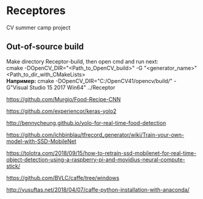 # Receptores
CV summer camp project

## Out-of-source build
Make directory  Receptor-build, then open  cmd and run next:  
  cmake -DOpenCV_DIR="<Path_to_OpenCV_build>" -G "<generator_name>" <Path_to_dir_with_CMakeLists>  
  **Например:** 
  cmake -DOpenCV_DIR="C:/OpenCV41/opencv/build/" -G"Visual Studio 15 2017 Win64" ../Receptor

https://github.com/Murgio/Food-Recipe-CNN

https://github.com/experiencor/keras-yolo2

http://bennycheung.github.io/yolo-for-real-time-food-detection

https://github.com/ichbinblau/tfrecord_generator/wiki/Train-your-own-model-with-SSD-MobileNet

https://tolotra.com/2018/09/15/how-to-retrain-ssd-mobilenet-for-real-time-object-detection-using-a-raspberry-pi-and-movidius-neural-compute-stick/

https://github.com/BVLC/caffe/tree/windows

http://yusuftas.net/2018/04/07/caffe-python-installation-with-anaconda/
